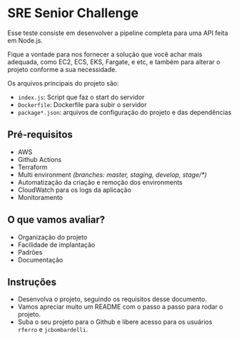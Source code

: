 # SRE Senior Challenge

Esse teste consiste em desenvolver a pipeline completa para uma API feita em Node.js.

Fique a vontade para nos fornecer a solução que você achar mais adequada, como EC2, ECS, EKS, Fargate, e etc,
e também para alterar o projeto conforme a sua necessidade.

Os arquivos principais do projeto são:

- `index.js`: Script que faz o start do servidor
- `Dockerfile`: Dockerfile para subir o servidor
- `package*.json`: arquivos de configuração do projeto e das dependências

## Pré-requisitos

- AWS
- Github Actions
- Terraform
- Multi environment *(branches: master, staging, develop, stage/\*)*
- Automatização da criação e remoção dos environments
- CloudWatch para os logs da aplicação
- Monitoramento

## O que vamos avaliar?

- Organização do projeto
- Facilidade de implantação
- Padrões
- Documentação

## Instruções

- Desenvolva o projeto, seguindo os requisitos desse documento.
- Vamos apreciar muito um README com o passo a passo para rodar o projeto.
- Suba o seu projeto para o Github e libere acesso para os usuários `rferro` e `jcbombardelli`.
